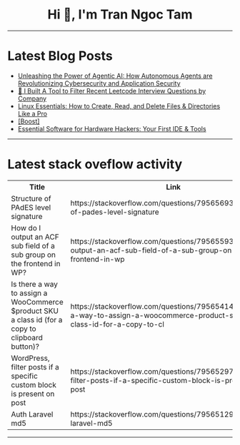 <h1 align="center">Hi 👋, I'm Tran Ngoc Tam</h1>

---

# Latest Blog Posts 
<!-- BLOG-POST-LIST:START -->
- [Unleashing the Power of Agentic AI: How Autonomous Agents are Revolutionizing Cybersecurity and Application Security](https://dev.to/rollbrace0/unleashing-the-power-of-agentic-ai-how-autonomous-agents-are-revolutionizing-cybersecurity-and-5hao)
- [🚀 I Built A Tool to Filter Recent Leetcode Interview Questions by Company](https://dev.to/anjandutta/i-built-a-tool-to-filter-recent-leetcode-interview-questions-by-company-4n43)
- [Linux Essentials: How to Create, Read, and Delete Files &amp; Directories Like a Pro](https://dev.to/nanakwameops/linux-essentials-how-to-create-read-and-delete-files-directories-like-a-pro-m33)
- [[Boost]](https://dev.to/jaiminbariya/-mi8)
- [Essential Software for Hardware Hackers: Your First IDE &amp; Tools](https://dev.to/buonoatsushi/essential-software-for-hardware-hackers-your-first-ide-tools-f7l)
<!-- BLOG-POST-LIST:END -->

---

# Latest stack oveflow activity
<table>
  <tr><th>Title</th><th>Link</th></tr>
  <!-- STACKOVERFLOW:START --><tr><td>Structure of PAdES level signature</td><td>https://stackoverflow.com/questions/79565693/structure-of-pades-level-signature</td></tr><tr><td>How do I output an ACF sub field of a sub group on the frontend in WP?</td><td>https://stackoverflow.com/questions/79565593/how-do-i-output-an-acf-sub-field-of-a-sub-group-on-the-frontend-in-wp</td></tr><tr><td>Is there a way to assign a WooCommerce $product SKU a class id &lpar;for a copy to clipboard button&rpar;?</td><td>https://stackoverflow.com/questions/79565414/is-there-a-way-to-assign-a-woocommerce-product-sku-a-class-id-for-a-copy-to-cl</td></tr><tr><td>WordPress, filter posts if a specific custom block is present on post</td><td>https://stackoverflow.com/questions/79565297/wordpress-filter-posts-if-a-specific-custom-block-is-present-on-post</td></tr><tr><td>Auth Laravel md5</td><td>https://stackoverflow.com/questions/79565129/auth-laravel-md5</td></tr><!-- STACKOVERFLOW:END -->
</table>

---


